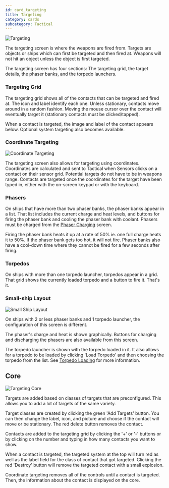 ```yaml
---
id: card_targeting
title: Targeting
category: cards
subcategory: Tactical
---
```


![Targeting](/img/card_targeting_1.jpg)

The targeting screen is where the weapons are fired from. Targets are objects or
ships which can first be targeted and then fired at. Weapons will not hit an
object unless the object is first targeted.

The targeting screen has four sections: The targeting grid, the target details,
the phaser banks, and the torpedo launchers.

### Targeting Grid

The targeting grid shows all of the contacts that can be targeted and fired at.
The icon and label identify each one. Unless stationary, contacts move around in
a random fashion. Moving the mouse cursor over the contact will eventually
target it (stationary contacts must be clicked/tapped).

When a contact is targeted, the image and label of the contact appears below.
Optional system targeting also becomes available.

### Coordinate Targeting

![Coordinate Targeting](/img/card_targeting_3.jpg)

The targeting screen also allows for targeting using coordinates. Coordinates
are calculated and sent to Tactical when Sensors clicks on a contact on their
sensor grid. Potential targets do not have to be in weapons range. Contacts are
targeted once the coordinates for the target have been typed in, either with the
on-screen keypad or with the keyboard.

### Phasers

On ships that have more than two phaser banks, the phaser banks appear in a
list. That list includes the current charge and heat levels, and buttons for
firing the phaser bank and cooling the phaser bank with coolant. Phasers must be
charged from the [Phaser Charging](/docs/card_phaser_charging) screen.

Firing the phaser bank heats it up at a rate of 50% ie. one full charge heats it
to 50%. If the phaser bank gets too hot, it will not fire. Phaser banks also
have a cool-down time where they cannot be fired for a few seconds after firing.

### Torpedos

On ships with more than one torpedo launcher, torpedos appear in a grid. That
grid shows the currently loaded torpedo and a button to fire it. That's it.

### Small-ship Layout

![Small Ship Layout](/img/card_targeting_2.jpg)

On ships with 2 or less phaser banks and 1 torpedo launcher, the configuration
of this screen is different.

The phaser's charge and heat is shown graphically. Buttons for charging and
discharging the phasers are also available from this screen.

The torpedo launcher is shown with the torpedo loaded in it. It also allows for
a torpedo to be loaded by clicking 'Load Torpedo' and then choosing the torpedo
from the list. See [Torpedo Loading](/docs/card_torpedo_loading) for more
information.

## Core

![Targeting Core](/img/core_targeting.jpg)

Targets are added based on classes of targets that are preconfigured. This
allows you to add a lot of targets of the same variety.

Target classes are created by clicking the green 'Add Targets' button. You can
then change the label, icon, and picture and choose if the contact will move or
be stationary. The red delete button removes the contact.

Contacts are added to the targeting grid by clicking the '+' or '-' buttons or
by clicking on the number and typing in how many contacts you want to show.

When a contact is targeted, the targeted system at the top will turn red as well
as the label field for the class of contact that got targeted. Clicking the red
'Destroy' button will remove the targeted contact with a small explosion.

Coordinate targeting removes all of the controls until a contact is targeted.
Then, the information about the contact is displayed on the core.
